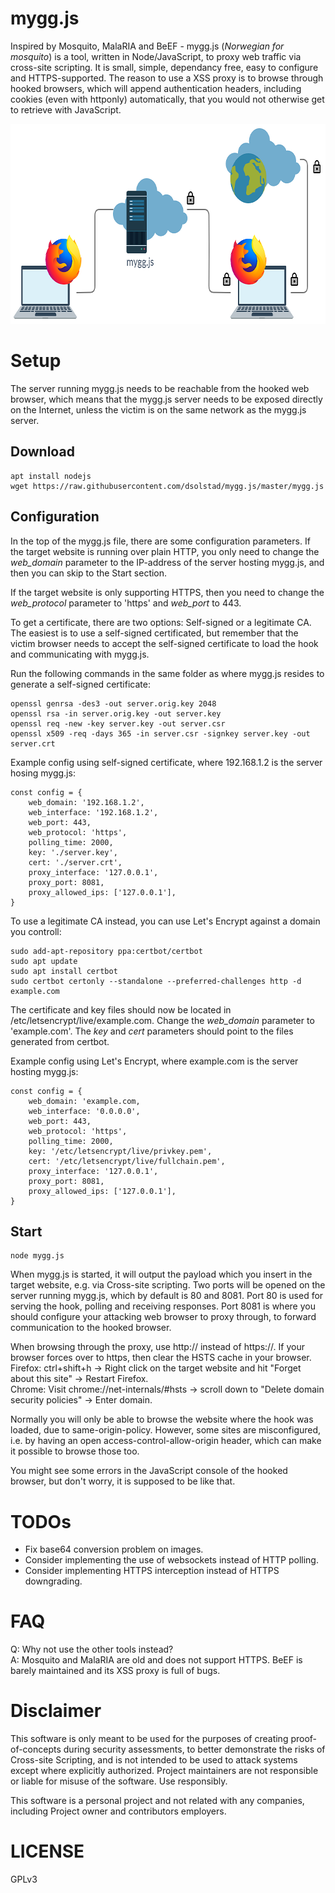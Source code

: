 # mygg.js
Inspired by Mosquito, MalaRIA and BeEF - mygg.js (*Norwegian for mosquito*) is a tool, written in Node/JavaScript, to proxy web traffic via cross-site scripting. It is small, simple, dependancy free, easy to configure and HTTPS-supported. The reason to use a XSS proxy is to browse through hooked browsers, which will append authentication headers, including cookies (even with httponly) automatically, that you would not otherwise get to retrieve with JavaScript.

<img src="https://github.com/dsolstad/mygg.js/blob/master/diagram.png" alt="drawing" width="698" height="320"/>

# Setup

The server running mygg.js needs to be reachable from the hooked web browser, which means that the mygg.js server needs to be exposed directly on the Internet, unless the victim is on the same network as the mygg.js server.

## Download
```
apt install nodejs
wget https://raw.githubusercontent.com/dsolstad/mygg.js/master/mygg.js
```

## Configuration
In the top of the mygg.js file, there are some configuration parameters. If the target website is running over plain HTTP, you only need to change the *web_domain* parameter to the IP-address of the server hosting mygg.js, and then you can skip to the Start section.
  
If the target website is only supporting HTTPS, then you need to change the *web_protocol* parameter to 'https' and *web_port* to 443.
  
To get a certificate, there are two options: Self-signed or a legitimate CA. The easiest is to use a self-signed certificated, but remember that the victim browser needs to accept the self-signed certificate to load the hook and communicating with mygg.js.

Run the following commands in the same folder as where mygg.js resides to generate a self-signed certificate:
```
openssl genrsa -des3 -out server.orig.key 2048
openssl rsa -in server.orig.key -out server.key
openssl req -new -key server.key -out server.csr
openssl x509 -req -days 365 -in server.csr -signkey server.key -out server.crt 
```

Example config using self-signed certificate, where 192.168.1.2 is the server hosing mygg.js:
```
const config = {
    web_domain: '192.168.1.2',           
    web_interface: '192.168.1.2',
    web_port: 443,
    web_protocol: 'https',
    polling_time: 2000,
    key: './server.key',
    cert: './server.crt',
    proxy_interface: '127.0.0.1',
    proxy_port: 8081,
    proxy_allowed_ips: ['127.0.0.1'],
}
```

To use a legitimate CA instead, you can use Let's Encrypt against a domain you controll:
```
sudo add-apt-repository ppa:certbot/certbot
sudo apt update
sudo apt install certbot
sudo certbot certonly --standalone --preferred-challenges http -d example.com
```
The certificate and key files should now be located in /etc/letsencrypt/live/example.com. Change the *web_domain* parameter to 'example.com'. The *key* and *cert* parameters should point to the files generated from certbot.

Example config using Let's Encrypt, where example.com is the server hosting mygg.js:
```
const config = {
    web_domain: 'example.com,           
    web_interface: '0.0.0.0',
    web_port: 443,
    web_protocol: 'https',
    polling_time: 2000,
    key: '/etc/letsencrypt/live/privkey.pem',
    cert: '/etc/letsencrypt/live/fullchain.pem',
    proxy_interface: '127.0.0.1',
    proxy_port: 8081,
    proxy_allowed_ips: ['127.0.0.1'],
}
```
  
## Start
```
node mygg.js
```
When mygg.js is started, it will output the payload which you insert in the target website, e.g. via Cross-site scripting.
Two ports will be opened on the server running mygg.js, which by default is 80 and 8081. Port 80 is used for serving the hook, polling and receiving responses. Port 8081 is where you should configure your attacking web browser to proxy through, to forward communication to the hooked browser.
  
When browsing through the proxy, use http:// instead of https://. If your browser forces over to https, then clear the HSTS cache in your browser.  
Firefox: ctrl+shift+h -> Right click on the target website and hit "Forget about this site" -> Restart Firefox.  
Chrome: Visit chrome://net-internals/#hsts -> scroll down to "Delete domain security policies" -> Enter domain.

Normally you will only be able to browse the website where the hook was loaded, due to same-origin-policy. However, some sites are misconfigured, i.e. by having an open access-control-allow-origin header, which can make it possible to browse those too.
  
You might see some errors in the JavaScript console of the hooked browser, but don't worry, it is supposed to be like that.

# TODOs

* Fix base64 conversion problem on images.
* Consider implementing the use of websockets instead of HTTP polling.
* Consider implementing HTTPS interception instead of HTTPS downgrading.

# FAQ
Q: Why not use the other tools instead?  
A: Mosquito and MalaRIA are old and does not support HTTPS. BeEF is barely maintained and its XSS proxy is full of bugs. 

# Disclaimer 
This software is only meant to be used for the purposes of creating proof-of-concepts during security assessments, to better demonstrate the risks of Cross-site Scripting, and is not intended to be used to attack systems except where explicitly authorized. Project maintainers are not responsible or liable for misuse of the software. Use responsibly.
  
This software is a personal project and not related with any companies, including Project owner and contributors employers.

# LICENSE
  
GPLv3
